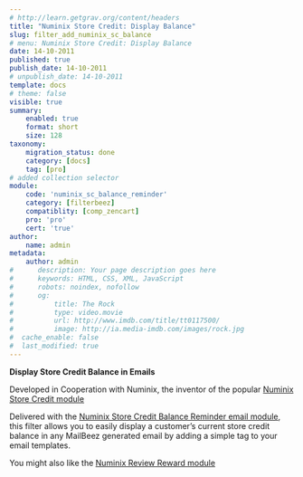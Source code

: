 ```yaml
---
# http://learn.getgrav.org/content/headers
title: "Numinix Store Credit: Display Balance"
slug: filter_add_numinix_sc_balance
# menu: Numinix Store Credit: Display Balance
date: 14-10-2011
published: true
publish_date: 14-10-2011
# unpublish_date: 14-10-2011
template: docs
# theme: false
visible: true
summary:
    enabled: true
    format: short
    size: 128
taxonomy:
    migration_status: done
    category: [docs]
    tag: [pro]
# added collection selector
module:
    code: 'numinix_sc_balance_reminder'
    category: [filterbeez]
    compatiblity: [comp_zencart]
    pro: 'pro'
    cert: 'true' 
author:
    name: admin
metadata:
    author: admin
#      description: Your page description goes here
#      keywords: HTML, CSS, XML, JavaScript
#      robots: noindex, nofollow
#      og:
#          title: The Rock
#          type: video.movie
#          url: http://www.imdb.com/title/tt0117500/
#          image: http://ia.media-imdb.com/images/rock.jpg
#  cache_enable: false
#  last_modified: true
---
```


**Display Store Credit Balance in Emails**

Developed in Cooperation with Numinix, the inventor of the popular [Numinix Store Credit module](https://www.numinix.com/plugins/zen-cart-plugins/taxes-order-totals/store-credit-and-reward-dollars?referral_code=888671548  "Numinix Store Credit Module")


Delivered with the [Numinix Store Credit Balance Reminder email module](/documentation/mailbeez/numinix_sc_balance_reminder/), this filter allows you to easily display a customer’s current store credit balance in any MailBeez generated email by adding a simple tag to your email templates.

You might also like the [Numinix Review Reward module](/documentation/mailbeez/numinix_sc_review_reward/ "Numinix Review Reward Module")  
  
